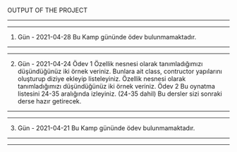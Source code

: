 OUTPUT OF THE PROJECT

----------------------------------------------------
----------------------------------------------------
1. Gün - 2021-04-28
Bu Kamp gününde ödev bulunmamaktadır.
----------------------------------------------------
----------------------------------------------------
2. Gün - 2021-04-24
Ödev 1
Özellik nesnesi olarak tanımladığımızı düşündüğünüz iki örnek veriniz.
Bunlara ait class, contructor yapılarını oluşturup diziye ekleyip listeleyiniz.
Özellik nesnesi olarak tanımladığımızı düşündüğünüz iki örnek veriniz.
Ödev 2
Bu oynatma listesini 24-35 aralığında izleyiniz. (24-35 dahil)
Bu dersler sizi sonraki derse hazır getirecek.
----------------------------------------------------
----------------------------------------------------
3. Gün - 2021-04-21
Bu Kamp gününde ödev bulunmamaktadır.
----------------------------------------------------
----------------------------------------------------
